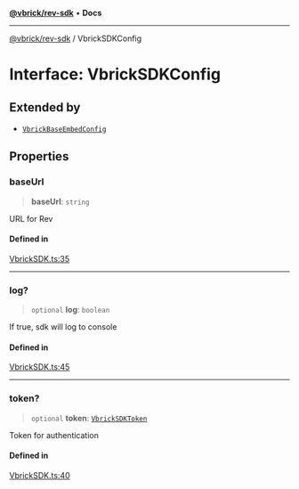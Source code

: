 [**@vbrick/rev-sdk**](../README.md) • **Docs**

***

[@vbrick/rev-sdk](../README.md) / VbrickSDKConfig

# Interface: VbrickSDKConfig

## Extended by

- [`VbrickBaseEmbedConfig`](VbrickBaseEmbedConfig.md)

## Properties

### baseUrl

> **baseUrl**: `string`

URL for Rev

#### Defined in

[VbrickSDK.ts:35](https://github.com/vbrick/rev-sdk-js/blob/main/src/VbrickSDK.ts#L35)

***

### log?

> `optional` **log**: `boolean`

If true, sdk will log to console

#### Defined in

[VbrickSDK.ts:45](https://github.com/vbrick/rev-sdk-js/blob/main/src/VbrickSDK.ts#L45)

***

### token?

> `optional` **token**: [`VbrickSDKToken`](VbrickSDKToken.md)

Token for authentication

#### Defined in

[VbrickSDK.ts:40](https://github.com/vbrick/rev-sdk-js/blob/main/src/VbrickSDK.ts#L40)
